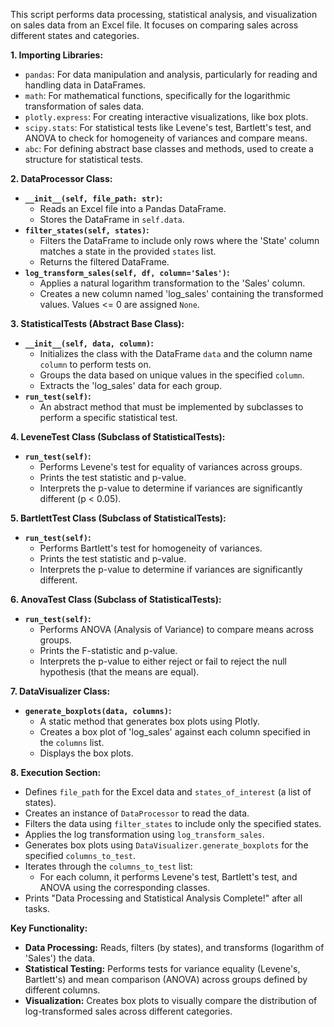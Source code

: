 This script performs data processing, statistical analysis, and visualization on sales data from an Excel file. It focuses on comparing sales across different states and categories.

**1. Importing Libraries:**

*   `pandas`: For data manipulation and analysis, particularly for reading and handling data in DataFrames.
*   `math`: For mathematical functions, specifically for the logarithmic transformation of sales data.
*   `plotly.express`: For creating interactive visualizations, like box plots.
*   `scipy.stats`: For statistical tests like Levene's test, Bartlett's test, and ANOVA to check for homogeneity of variances and compare means.
*   `abc`: For defining abstract base classes and methods, used to create a structure for statistical tests.

**2. DataProcessor Class:**

*   **`__init__(self, file_path: str)`:**
    *   Reads an Excel file into a Pandas DataFrame.
    *   Stores the DataFrame in `self.data`.
*   **`filter_states(self, states)`:**
    *   Filters the DataFrame to include only rows where the 'State' column matches a state in the provided `states` list.
    *   Returns the filtered DataFrame.
*   **`log_transform_sales(self, df, column='Sales')`:**
    *   Applies a natural logarithm transformation to the 'Sales' column.
    *   Creates a new column named 'log_sales' containing the transformed values.  Values <= 0 are assigned `None`.

**3. StatisticalTests (Abstract Base Class):**

*   **`__init__(self, data, column)`:**
    *   Initializes the class with the DataFrame `data` and the column name `column` to perform tests on.
    *   Groups the data based on unique values in the specified `column`.
    *   Extracts the 'log_sales' data for each group.
*   **`run_test(self)`:**
    *   An abstract method that must be implemented by subclasses to perform a specific statistical test.

**4. LeveneTest Class (Subclass of StatisticalTests):**

*   **`run_test(self)`:**
    *   Performs Levene's test for equality of variances across groups.
    *   Prints the test statistic and p-value.
    *   Interprets the p-value to determine if variances are significantly different (p < 0.05).

**5. BartlettTest Class (Subclass of StatisticalTests):**

*   **`run_test(self)`:**
    *   Performs Bartlett's test for homogeneity of variances.
    *   Prints the test statistic and p-value.
    *   Interprets the p-value to determine if variances are significantly different.

**6. AnovaTest Class (Subclass of StatisticalTests):**

*   **`run_test(self)`:**
    *   Performs ANOVA (Analysis of Variance) to compare means across groups.
    *   Prints the F-statistic and p-value.
    *   Interprets the p-value to either reject or fail to reject the null hypothesis (that the means are equal).

**7. DataVisualizer Class:**

*   **`generate_boxplots(data, columns)`:**
    *   A static method that generates box plots using Plotly.
    *   Creates a box plot of 'log_sales' against each column specified in the `columns` list.
    *   Displays the box plots.

**8. Execution Section:**

*   Defines `file_path` for the Excel data and `states_of_interest` (a list of states).
*   Creates an instance of `DataProcessor` to read the data.
*   Filters the data using `filter_states` to include only the specified states.
*   Applies the log transformation using `log_transform_sales`.
*   Generates box plots using `DataVisualizer.generate_boxplots` for the specified `columns_to_test`.
*   Iterates through the `columns_to_test` list:
    *   For each column, it performs Levene's test, Bartlett's test, and ANOVA using the corresponding classes.
*   Prints "Data Processing and Statistical Analysis Complete!" after all tasks.

**Key Functionality:**

*   **Data Processing:** Reads, filters (by states), and transforms (logarithm of 'Sales') the data.
*   **Statistical Testing:**  Performs tests for variance equality (Levene's, Bartlett's) and mean comparison (ANOVA) across groups defined by different columns.
*   **Visualization:** Creates box plots to visually compare the distribution of log-transformed sales across different categories.
